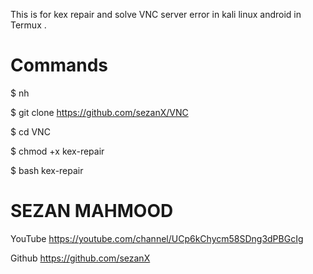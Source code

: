 This is for kex repair and solve VNC server error in kali linux android in Termux . 

# Commands
$ nh

$ git clone https://github.com/sezanX/VNC

$ cd VNC

$ chmod +x kex-repair

$ bash kex-repair 




# SEZAN MAHMOOD 
YouTube https://youtube.com/channel/UCp6kChycm58SDng3dPBGcIg 

Github https://github.com/sezanX
